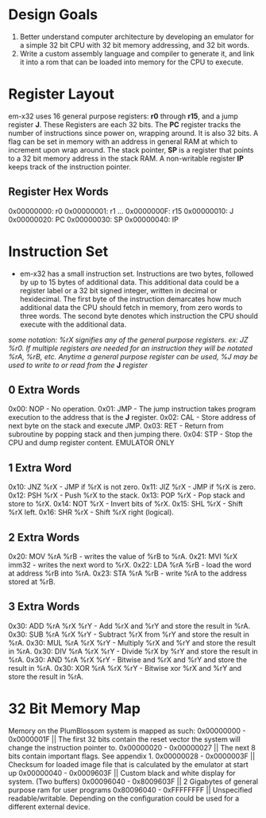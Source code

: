# Design Goals
1. Better understand computer architecture by developing an emulator for a simple 32 bit CPU with 32 bit memory addressing, and 32 bit words.
2. Write a custom assembly language and compiler to generate it, and link it into a rom that can be loaded into memory for the CPU to execute.

# Register Layout
em-x32 uses 16 general purpose registers: **r0** through **r15**, and a jump register **J**. These Registers are each 32 bits. The **PC** register tracks the number of instructions since power on, wrapping around. It is also 32 bits. A flag can be set in memory with an address in general RAM at which to increment upon wrap around. The stack pointer, **SP** is a register that points to a 32 bit memory address in the stack RAM. A non-writable register **IP** keeps track of the instruction pointer. 
## Register Hex Words
0x00000000: r0
0x00000001: r1
...
0x0000000F: r15
0x00000010: J
0x00000020: PC
0x00000030: SP
0x00000040: IP

# Instruction Set
- em-x32 has a small instruction set. Instructions are two bytes, followed by up to 15 bytes of additional data. This additional data could be a register label or a 32 bit signed integer, written in decimal or hexidecimal. The first byte of the instruction demarcates how much additional data the CPU should fetch in memory, from zero words to three words. The second byte denotes which instruction the CPU should execute with the additional data.

*some notation: %rX signifies any of the general purpose registers. ex: JZ %r0. If multiple registers are needed for an instruction they will be notated %rA, %rB, etc. Anytime a general purpose register can be used, %J may be used to write to or read from the* **J** *register*

## 0 Extra Words
0x00: NOP               - No operation.
0x01: JMP               - The jump instruction takes program execution to the address that is the **J** register.
0x02: CAL               - Store address of next byte on the stack and execute JMP.
0x03: RET               - Return from subroutine by popping stack and then jumping there.
0x04: STP               - Stop the CPU and dump register content. EMULATOR ONLY
## 1 Extra Word
0x10: JNZ %rX           - JMP if %rX is not zero.
0x11: JIZ %rX           - JMP if %rX is zero.
0x12: PSH %rX           - Push %rX to the stack.
0x13: POP %rX           - Pop stack and store to %rX.
0x14: NOT %rX           - Invert bits of %rX.
0x15: SHL %rX           - Shift %rX left.
0x16: SHR %rX           - Shift %rX right (logical).

## 2 Extra Words 
0x20: MOV %rA %rB       - writes the value of %rB to %rA.
0x21: MVI %rX imm32     - writes the next word to %rX.
0x22: LDA %rA %rB       - load the word at address %rB into %rA.
0x23: STA %rA %rB       - write %rA to the address stored at %rB.

## 3 Extra Words
0x30: ADD %rA %rX %rY   - Add         %rX and  %rY and store the result in %rA.
0x30: SUB %rA %rX %rY   - Subtract    %rX from %rY and store the result in %rA.
0x30: MUL %rA %rX %rY   - Multiply    %rX and  %rY and store the result in %rA.
0x30: DIV %rA %rX %rY   - Divide      %rX by   %rY and store the result in %rA.
0x30: AND %rA %rX %rY   - Bitwise and %rX and  %rY and store the result in %rA.
0x30: XOR %rA %rX %rY   - Bitwise xor %rX and  %rY and store the result in %rA.

# 32 Bit Memory Map
Memory on the PlumBlossom system is mapped as such:
0x00000000 - 0x0000001F || The first 32 bits contain the reset vector the system will change the instruction pointer to.
0x00000020 - 0x00000027 || The next 8 bits contain important flags. See appendix 1.
0x00000028 - 0x0000003F || Checksum for loaded image file that is calculated by the emulator at start up
0x00000040 - 0x0009603F || Custom black and white display for system. (Two buffers)
0x00096040 - 0x8009603F || 2 Gigabytes of general purpose ram for user programs
0x80096040 - 0xFFFFFFFF || Unspecified readable/writable. Depending on the configuration could be used for a different external device.
             
